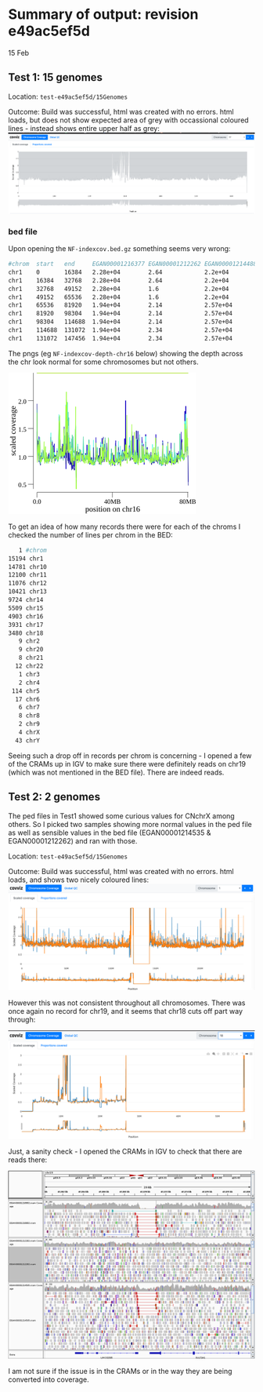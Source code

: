 # Summary of output: revision e49ac5ef5d

15 Feb

## Test 1: 15 genomes

Location: `test-e49ac5ef5d/15Genomes`

Outcome: Build was successful, html was created with no errors. html loads, but does not show expected area of grey with occassional coloured lines - instead shows entire upper half as grey:
![15Genomes-cov](https://github.com/brittanyhowell/view_regions_covviz/blob/master/test-e49ac5ef5d/15Genomes/covviz-ss-15Genomes-chr17.png)

### bed file

Upon opening the `NF-indexcov.bed.gz` something seems very wrong:

```bash
#chrom  start   end     EGAN00001216377 EGAN00001212262 EGAN00001214488 EGAN000012144   EGAN00001214515
chr1    0       16384   2.28e+04        2.64            2.2e+04         2.69            2.94e+04        
chr1    16384   32768   2.28e+04        2.64            2.2e+04         2.69            2.94e+04        
chr1    32768   49152   2.28e+04        1.6             2.2e+04         2.69            2.94e+04        
chr1    49152   65536   2.28e+04        1.6             2.2e+04         2.37            2.94e+04        
chr1    65536   81920   1.94e+04        2.14            2.57e+04        2.37            4.06e+04
chr1    81920   98304   1.94e+04        2.14            2.57e+04        2.37            4.06e+04
chr1    98304   114688  1.94e+04        2.14            2.57e+04        2.97            4.06e+04
chr1    114688  131072  1.94e+04        2.34            2.57e+04        2.97            4.06e+04
chr1    131072  147456  1.94e+04        2.34            2.57e+04        2.97            4.06e+04
```

The pngs (eg `NF-indexcov-depth-chr16` below) showing the depth across the chr look normal for some chromosomes but not others.

![15Genomes-cov-chr16](https://github.com/brittanyhowell/view_regions_covviz/blob/master/test-e49ac5ef5d/15Genomes/indexcov/NF-indexcov-depth-chr16.png)

To get an idea of how many records there were for each of the chroms I checked the number of lines per chrom in the BED:

```bash
   1 #chrom
15194 chr1
14781 chr10
12100 chr11
11076 chr12
10421 chr13
9724 chr14
5509 chr15
4903 chr16
3931 chr17
3480 chr18
   9 chr2
   9 chr20
   8 chr21
  12 chr22
   1 chr3
   2 chr4
 114 chr5
  17 chr6
   6 chr7
   8 chr8
   2 chr9
   4 chrX
  43 chrY
```

Seeing such a drop off in records per chrom is concerning - I opened a few of the CRAMs up in IGV to make sure there were definitely reads on chr19 (which was not mentioned in the BED file). There are indeed reads.

## Test 2: 2 genomes

The ped files in Test1 showed some curious values for CNchrX among others. So I picked two samples showing more normal values in the ped file as well as sensible values in the bed file (EGAN00001214535 & EGAN00001212262) and ran with those.

Location: `test-e49ac5ef5d/15Genomes`

Outcome: Build was successful, html was created with no errors. html loads, and shows two nicely coloured lines:
![2Genomes-cov-chr1](https://github.com/brittanyhowell/view_regions_covviz/blob/master/test-e49ac5ef5d/2Genomes-2262-4535/covviz-ss-2Genomes-chr1.png)

However this was not consistent throughout all chromosomes. There was once again no record for chr19, and it seems that chr18 cuts off part way through:

![2Genomes-cov-chr18](https://github.com/brittanyhowell/view_regions_covviz/blob/master/test-e49ac5ef5d/2Genomes-2262-4535/covviz-ss-2Genomes-chr18.png)

Just, a sanity check - I opened the CRAMs in IGV to check that there are reads there:

![2Genomes-IGV](https://github.com/brittanyhowell/view_regions_covviz/blob/master/test-e49ac5ef5d/2Genomes-2262-4535/igv_chr19_3Genomes.png)

I am not sure if the issue is in the CRAMs or in the way they are being converted into coverage.
